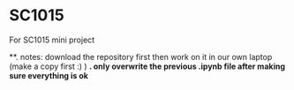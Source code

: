 # SC1015
For SC1015 mini project

**. notes: download the repository first then work on it in our own laptop (make a copy first :) ) 
**.        only overwrite the previous .ipynb file after making sure everything is ok**
